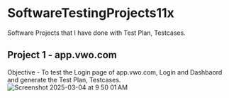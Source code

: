 # SoftwareTestingProjects11x

Software Projects that I have done with Test Plan, Testcases.

## Project 1 - app.vwo.com
Objective - To test the Login page of app.vwo.com, Login and Dashbaord
and generate the Test Plan, Testcases.
![Screenshot 2025-03-04 at 9 50 01 AM](https://github.com/user-attachments/assets/333b1f62-630f-4e4e-b3b2-404a93a55dd0)
